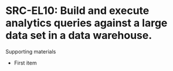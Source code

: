 # SRC-EL10:  	Build and execute analytics queries against a large data set in a data warehouse.	 

Supporting materials

* First item